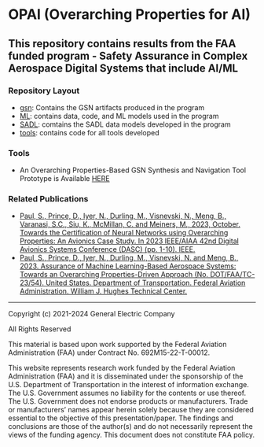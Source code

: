 # OPAI (Overarching Properties for AI)
## This repository contains results from the FAA funded program - Safety Assurance in Complex Aerospace Digital Systems that include AI/ML

### Repository Layout
- [gsn](https://github.com/ge-high-assurance/OPAI/tree/main/gsn): Contains the GSN artifacts produced in the program
- [ML](https://github.com/ge-high-assurance/OPAI/tree/main/ML): contains data, code, and ML models used in the program
- [SADL](https://github.com/ge-high-assurance/OPAI/tree/main/SADL): comtains the SADL data models developed in the program
- [tools](https://github.com/ge-high-assurance/OPAI/tree/main/tools): contains code for all tools developed

### Tools
- An Overarching Properties-Based GSN Synthesis and Navigation Tool Prototype is Available [HERE](https://github.com/ge-high-assurance/OPAI/releases/tag/gsn_v1) 


### Related Publications
- [Paul, S., Prince, D., Iyer, N., Durling, M., Visnevski, N., Meng, B., Varanasi, S.C., Siu, K., McMillan, C. and Meiners, M., 2023, October. Towards the Certification of Neural Networks using Overarching Properties: An Avionics Case Study. In 2023 IEEE/AIAA 42nd Digital Avionics Systems Conference (DASC) (pp. 1-10). IEEE.](https://ieeexplore.ieee.org/abstract/document/10311280)
- [Paul, S., Prince, D., Iyer, N., Durling, M., Visnevski, N. and Meng, B., 2023. Assurance of Machine Learning-Based Aerospace Systems: Towards an Overarching Properties-Driven Approach (No. DOT/FAA/TC-23/54). United States. Department of Transportation. Federal Aviation Administration. William J. Hughes Technical Center.](https://rosap.ntl.bts.gov/view/dot/68923)



<hr>
Copyright (c) 2021-2024 General Electric Company

All Rights Reserved

This material is based upon work supported by the Federal Aviation Administration (FAA) under Contract No. 692M15-22-T-00012.

This website represents research work funded by the Federal Aviation Administration (FAA) and it is disseminated under the sponsorship of the U.S. Department of Transportation in the interest of information exchange. The U.S. Government assumes no liability for the contents or use thereof. The U.S. Government does not endorse products or manufacturers. Trade or manufacturers’ names appear herein solely because they are considered essential to the objective of this presentation/paper. The findings and conclusions are those of the author(s) and do not necessarily represent the views of the funding agency. This document does not constitute FAA policy.
